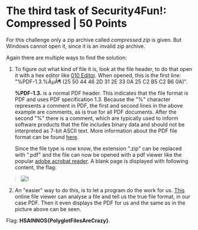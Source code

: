 # The third task of Security4Fun!: Compressed | 50 Points
For this challenge only a zip archive called *compressed.zip* is given. But Windows cannot open it, since it is an invalid zip archive.

Again there are multiple ways to find the solution:
1. To figure out what kind of file it is, look at the file header, to do that open it with a hex editor like [010 Editor](https://www.sweetscape.com/010editor/). When
opened, this is the first line: "%PDF-1.3.%ÂµÂ¶ (25 50 44 46 2D 31 2E 33 0A 25 C2 B5 C2 B6 0A)". 
    
    **%PDF-1.3.** is a normal PDF header. This indicates that the file format is PDF and uses PDF specification 1.3. Because the "%" character represents 
a comment in PDF, the first and second lines in the above example are comments, as is true for all PDF documents. After the second "%" there is a comment, 
which are typically used to inform software products that the file includes binary data and should not be interpreted as 7-bit ASCII text. More information about
the PDF file format can be found [here](https://resources.infosecinstitute.com/topic/pdf-file-format-basic-structure/).

    Since the file type is now know, the extension ".zip" can be replaced with ".pdf" and the file can now be opened with a pdf viewer like the popular
[adobe acrobat reader](https://www.adobe.com/de/acrobat/pdf-reader.html). A blank page is displayed with following content, the flag:

>![1](https://user-images.githubusercontent.com/118717731/220561250-fc0994a0-fb3d-420b-9c7a-882ec506e8eb.png)

2. An "easier" way to do this, is to let a program do the work for us. [This](https://filext.com/online-file-viewer.html) online file viewer can analyse a file and
tell us the true file format, in our case PDF. Then it even displays the PDF for us and the same as in the picture above can be seen. 

Flag: **HSAINNOS{PolyglotFilesAreCrazy}**.


